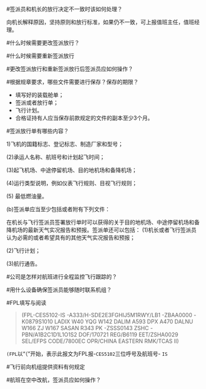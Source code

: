 #签派员和机长的放行决定不一致时该如何处理？

向机长解释原因，坚持原则和放行标准，如果仍不一致，可上报值班主任，值班经理。

#什么时候需要更改签派放行？

#什么时候需要重新签派放行

#更改签派放行和重新签派放行后签派员应如何操作？

#根据规章要求，哪些文件需要进行保存？保存的期限？

- 填写好的装载舱单；
- 签派或者放行单；
- 飞行计划。
- 合格证持有人应当保存前款规定的文件的副本至少3个月。

#签派放行单有哪些内容？

1)飞机的国籍标志、登记标志、制造厂家和型号；

(2)承运人名称、航班号和计划起飞时间；

(3)起飞机场、中途停留机场、目的地机场和备降机场；

(4)运行类型说明，例如仪表飞行规则、目视飞行规则；

(5) 最低燃油量。

(b)签派单应当至少包括或者附有下列文件：

在机长与飞行签派员签署放行单时可以获得的关于目的地机场、中途停留机场和备降机场的最新天气实况报告和预报。签派单还可以包括：
(1)机长或者飞行签派员认为必需的或者希望具有的其他天气实况报告和预报；

(2)飞行计划；

(3)航行通告。

#公司是怎样对航班进行全程监控飞行跟踪的？

#用什么设备确保签派员能够随时联系机组？

#FPL填写与阅读

>(FPL-CES5102-IS
-A333/H-SDE2E3FGHIJ5M1RWY/LB1
-ZBAA0000
-K0879S1010 LADIX W40 YQG W142 DALIM A593 DPX A470 DALNU W166
 ZJ W167 SASAN R343 PK
-ZSSS0143 ZSHC
-PBN/A1B2C1D1L1O1S2 DOF/170721 REG/B6119
 EET/ZSHA0029
 SEL/EFPS CODE/7800EC OPR/CHINA EASTERN
 RMK/TCAS II)
 
 `(FPL`以“（”开始，表示此报文为FPL报-`CES5102`三位呼号及航班号- `IS`



#飞行前向机组提供资料有何规定

#航班在空中改航，签派员应如何操作？
